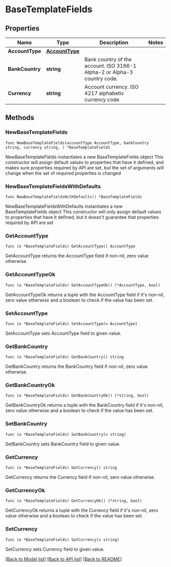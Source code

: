 # BaseTemplateFields

## Properties

Name | Type | Description | Notes
------------ | ------------- | ------------- | -------------
**AccountType** | [**AccountType**](AccountType.md) |  | 
**BankCountry** | **string** | Bank country of the account. ISO 3166-1 Alpha-2 or Alpha-3 country code. | 
**Currency** | **string** | Account currency. ISO 4217 alphabetic currency code | 

## Methods

### NewBaseTemplateFields

`func NewBaseTemplateFields(accountType AccountType, bankCountry string, currency string, ) *BaseTemplateFields`

NewBaseTemplateFields instantiates a new BaseTemplateFields object
This constructor will assign default values to properties that have it defined,
and makes sure properties required by API are set, but the set of arguments
will change when the set of required properties is changed

### NewBaseTemplateFieldsWithDefaults

`func NewBaseTemplateFieldsWithDefaults() *BaseTemplateFields`

NewBaseTemplateFieldsWithDefaults instantiates a new BaseTemplateFields object
This constructor will only assign default values to properties that have it defined,
but it doesn't guarantee that properties required by API are set

### GetAccountType

`func (o *BaseTemplateFields) GetAccountType() AccountType`

GetAccountType returns the AccountType field if non-nil, zero value otherwise.

### GetAccountTypeOk

`func (o *BaseTemplateFields) GetAccountTypeOk() (*AccountType, bool)`

GetAccountTypeOk returns a tuple with the AccountType field if it's non-nil, zero value otherwise
and a boolean to check if the value has been set.

### SetAccountType

`func (o *BaseTemplateFields) SetAccountType(v AccountType)`

SetAccountType sets AccountType field to given value.


### GetBankCountry

`func (o *BaseTemplateFields) GetBankCountry() string`

GetBankCountry returns the BankCountry field if non-nil, zero value otherwise.

### GetBankCountryOk

`func (o *BaseTemplateFields) GetBankCountryOk() (*string, bool)`

GetBankCountryOk returns a tuple with the BankCountry field if it's non-nil, zero value otherwise
and a boolean to check if the value has been set.

### SetBankCountry

`func (o *BaseTemplateFields) SetBankCountry(v string)`

SetBankCountry sets BankCountry field to given value.


### GetCurrency

`func (o *BaseTemplateFields) GetCurrency() string`

GetCurrency returns the Currency field if non-nil, zero value otherwise.

### GetCurrencyOk

`func (o *BaseTemplateFields) GetCurrencyOk() (*string, bool)`

GetCurrencyOk returns a tuple with the Currency field if it's non-nil, zero value otherwise
and a boolean to check if the value has been set.

### SetCurrency

`func (o *BaseTemplateFields) SetCurrency(v string)`

SetCurrency sets Currency field to given value.



[[Back to Model list]](../README.md#documentation-for-models) [[Back to API list]](../README.md#documentation-for-api-endpoints) [[Back to README]](../README.md)


